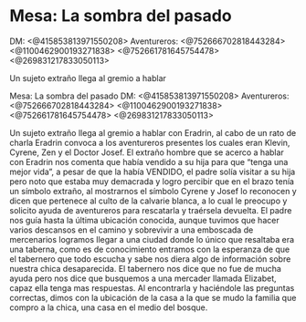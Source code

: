 # Mesa: La sombra del pasado
DM: <@415853813971550208> 
Aventureros: <@752666702818443284> <@1100462900193271838> <@752661781645754478> <@269831217833050113> 

Un sujeto extraño llega al gremio a hablar

Mesa: La sombra del pasado
DM: <@415853813971550208> 
Aventureros: <@752666702818443284> <@1100462900193271838> <@752661781645754478> <@269831217833050113> 

Un sujeto extraño llega al gremio a hablar con Eradrin, al cabo de un rato de charla Eradrin convoca a los aventureros presentes los cuales eran Klevin, Cyrene, Zen y el Doctor Josef.
El extraño hombre que se acerco a hablar con Eradrin nos comenta que había vendido a su hija para que “tenga una mejor vida”, a pesar de que la había VENDIDO, el padre solía visitar a su hija pero noto que estaba muy demacrada y logro percibir que en el brazo tenía un símbolo extraño, al mostrarnos el símbolo Cyrene y Josef lo reconocen y dicen que pertenece al culto de la calvarie blanca, a lo cual le preocupo y solicito ayuda de aventureros para rescatarla y traérsela devuelta.
El padre nos guía hasta la última ubicación conocida, aunque tuvimos que hacer varios descansos en el camino y sobrevivir a una emboscada de mercenarios logramos llegar a una ciudad donde lo único que resaltaba era una taberna, como es de conocimiento entramos con la esperanza de que el tabernero que todo escucha y sabe nos diera algo de información sobre nuestra chica desaparecida.
El tabernero nos dice que no fue de mucha ayuda pero nos dice que busquemos a una mercader llamada Elizabet, capaz ella tenga mas respuestas.
Al encontrarla y haciéndole las preguntas correctas, dimos con la ubicación de la casa a la que se mudo la familia que compro a la chica, una casa en el medio del bosque.

